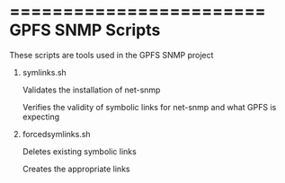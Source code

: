 ========================
 GPFS SNMP Scripts
========================

These scripts are tools used in the GPFS SNMP project

1) symlinks.sh

   Validates the installation of net-snmp
 
   Verifies the validity of symbolic links for net-snmp and what GPFS is expecting

2) forcedsymlinks.sh

   Deletes existing symbolic links
 
   Creates the appropriate links
